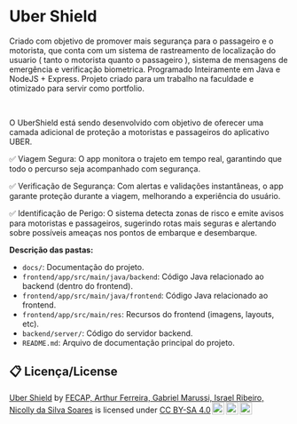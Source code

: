# Uber Shield

<p>
Criado com objetivo de promover mais segurança para o passageiro e o motorista, que conta com um sistema de rastreamento de localização do usuario ( tanto o motorista quanto o passageiro ), sistema de mensagens de emergência e verificação biometrica. Programado Inteiramente em Java e NodeJS + Express.
Projeto criado para um trabalho na faculdade e otimizado para servir como portfolio. 
</p>

<p>
&nbsp;&nbsp;&nbsp;&nbsp;&nbsp;&nbsp;&nbsp;&nbsp;&nbsp;&nbsp;&nbsp;&nbsp;

O UberShield está sendo desenvolvido com objetivo de oferecer uma camada adicional de proteção a motoristas e passageiros do aplicativo UBER.

✅ Viagem Segura: O app monitora o trajeto em tempo real, garantindo que todo o percurso seja acompanhado com segurança.

✅ Verificação de Segurança: Com alertas e validações instantâneas, o app garante proteção durante a viagem, melhorando a experiência do usuário.

✅ Identificação de Perigo: O sistema detecta zonas de risco e emite avisos para motoristas e passageiros, sugerindo rotas mais seguras e alertando sobre possíveis ameaças nos pontos de embarque e desembarque.

</p>


**Descrição das pastas:**

- `docs/`: Documentação do projeto.
- `frontend/app/src/main/java/backend`: Código Java relacionado ao backend (dentro do frontend).
- `frontend/app/src/main/java/frontend`: Código Java relacionado ao frontend.
- `frontend/app/src/main/res`: Recursos do frontend (imagens, layouts, etc).
- `backend/server/`: Código do servidor backend.
- `README.md`: Arquivo de documentação principal do projeto.


## 📋 Licença/License
<p xmlns:cc="http://creativecommons.org/ns#" xmlns:dct="http://purl.org/dc/terms/"><a property="dct:title" rel="cc:attributionURL" href="https://github.com/2025-1-NCC3/Projeto18">Uber Shield</a> by <a rel="cc:attributionURL dct:creator" property="cc:attributionName" href="https://github.com/2025-1-NCC3/Projeto18">FECAP, Arthur Ferreira, Gabriel Marussi, Israel Ribeiro, Nicolly da Silva Soares</a> is licensed under <a href="https://creativecommons.org/licenses/by-sa/4.0/?ref=chooser-v1" target="_blank" rel="license noopener noreferrer" style="display:inline-block;">CC BY-SA 4.0<img style="height:22px!important;margin-left:3px;vertical-align:text-bottom;" src="https://mirrors.creativecommons.org/presskit/icons/cc.svg?ref=chooser-v1" alt=""><img style="height:22px!important;margin-left:3px;vertical-align:text-bottom;" src="https://mirrors.creativecommons.org/presskit/icons/by.svg?ref=chooser-v1" alt=""><img style="height:22px!important;margin-left:3px;vertical-align:text-bottom;" src="https://mirrors.creativecommons.org/presskit/icons/sa.svg?ref=chooser-v1" alt=""></a></p>
